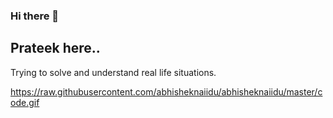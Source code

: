 ### Hi there 👋

## Prateek here..

Trying to solve and understand real life situations.


https://raw.githubusercontent.com/abhisheknaiidu/abhisheknaiidu/master/code.gif


